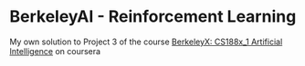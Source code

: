 # BerkeleyAI - Reinforcement Learning
My own solution to Project 3 of the course [BerkeleyX: CS188x_1 Artificial Intelligence](https://courses.edx.org/courses/BerkeleyX/CS188x_1/1T2013/info) on 
coursera 
